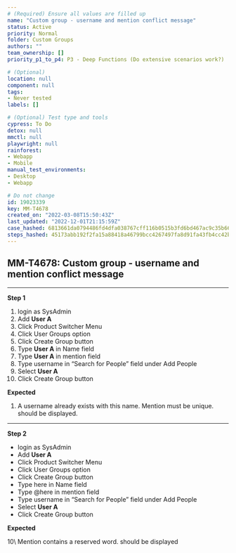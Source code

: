 ```yaml
---
# (Required) Ensure all values are filled up
name: "Custom group - username and mention conflict message"
status: Active
priority: Normal
folder: Custom Groups
authors: ""
team_ownership: []
priority_p1_to_p4: P3 - Deep Functions (Do extensive scenarios work?)

# (Optional)
location: null
component: null
tags: 
- Never tested
labels: []

# (Optional) Test type and tools
cypress: To Do
detox: null
mmctl: null
playwright: null
rainforest: 
- Webapp
- Mobile
manual_test_environments: 
- Desktop
- Webapp

# Do not change
id: 19023339
key: MM-T4678
created_on: "2022-03-08T15:50:43Z"
last_updated: "2022-12-01T21:15:59Z"
case_hashed: 6813661da0794486fd4dfa038767cff116b0515b3fd6bd467ac9c35b6602d8b460154b9a5dfbf0914a8f40707a638953
steps_hashed: 45173abb192f2fa15a88418a46799bcc4267497fa8d91fa43fb4cc42b12a16eb337fa91304621f713864824322fe1592
---
```


<!-- (Auto-generated) Based on frontmatter's "key" and "name" -->

## MM-T4678: Custom group - username and mention conflict message

---

**Step 1**

1. login as SysAdmin
2. Add **User A**
3. Click Product Switcher Menu
4. Click User Groups option
5. Click Create Group button
6. Type **User A** in Name field
7. Type **User A** in mention field
8. Type username in “Search for People” field under Add People
9. Select **User A**
10. Click Create Group button

**Expected**

1. A username already exists with this name. Mention must be unique. should be displayed.

---

**Step 2**

- login as SysAdmin
- Add **User A**
- Click Product Switcher Menu
- Click User Groups option
- Click Create Group button
- Type here in Name field
- Type @here in mention field
- Type username in “Search for People” field under Add People
- Select **User A**
- Click Create Group button

**Expected**

10\ Mention contains a reserved word. should be displayed

